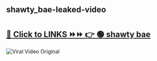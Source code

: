 
 ## shawty_bae-leaked-video 

# <h2><a href="https://clipsfans.com/shawty_bae&ref=git">🔗 Click to LINKS ⏩⏩ 👉 🟢 shawty bae </a></h2>

<a href="https://clipsfans.com/shawty_bae&ref=git" rel="nofollow" data-target="animated-image.originalLink"><img src="https://i.ibb.co.com/xMMVF88/686577567.gif" alt="Viral Video Original" style="max-width: 100%; display: inline-block;" data-target="animated-image.originalImage"></a>
